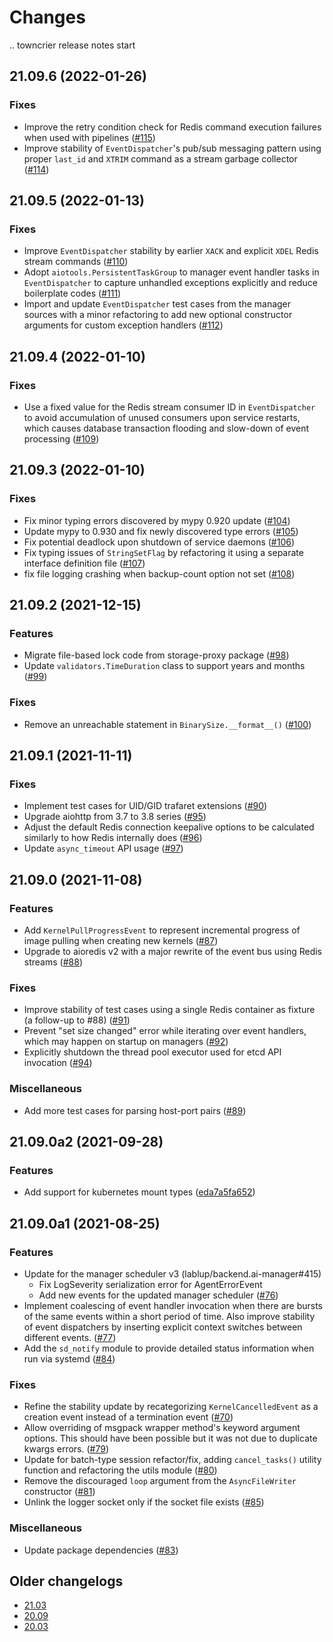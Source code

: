 Changes
=======

<!--
    You should *NOT* be adding new change log entries to this file, this
    file is managed by towncrier. You *may* edit previous change logs to
    fix problems like typo corrections or such.

    To add a new change log entry, please refer
    https://pip.pypa.io/en/latest/development/contributing/#news-entries

    We named the news folder "changes".

    WARNING: Don't drop the last line!
-->

.. towncrier release notes start

## 21.09.6 (2022-01-26)

### Fixes
* Improve the retry condition check for Redis command execution failures when used with pipelines ([#115](https://github.com/lablup/backend.ai-common/issues/115))
* Improve stability of `EventDispatcher`'s pub/sub messaging pattern using proper `last_id` and `XTRIM` command as a stream garbage collector ([#114](https://github.com/lablup/backend.ai-common/issues/114))


## 21.09.5 (2022-01-13)

### Fixes
* Improve `EventDispatcher` stability by earlier `XACK` and explicit `XDEL` Redis stream commands ([#110](https://github.com/lablup/backend.ai-common/issues/110))
* Adopt `aiotools.PersistentTaskGroup` to manager event handler tasks in `EventDispatcher` to capture unhandled exceptions explicitly and reduce boilerplate codes ([#111](https://github.com/lablup/backend.ai-common/issues/111))
* Import and update `EventDispatcher` test cases from the manager sources with a minor refactoring to add new optional constructor arguments for custom exception handlers ([#112](https://github.com/lablup/backend.ai-common/issues/112))


## 21.09.4 (2022-01-10)

### Fixes
* Use a fixed value for the Redis stream consumer ID in `EventDispatcher` to avoid accumulation of unused consumers upon service restarts, which causes database transaction flooding and slow-down of event processing ([#109](https://github.com/lablup/backend.ai-common/issues/109))


## 21.09.3 (2022-01-10)

### Fixes
* Fix minor typing errors discovered by mypy 0.920 update ([#104](https://github.com/lablup/backend.ai-common/issues/104))
* Update mypy to 0.930 and fix newly discovered type errors ([#105](https://github.com/lablup/backend.ai-common/issues/105))
* Fix potential deadlock upon shutdown of service daemons ([#106](https://github.com/lablup/backend.ai-common/issues/106))
* Fix typing issues of `StringSetFlag` by refactoring it using a separate interface definition file ([#107](https://github.com/lablup/backend.ai-common/issues/107))
* fix file logging crashing when backup-count option not set ([#108](https://github.com/lablup/backend.ai-common/issues/108))


## 21.09.2 (2021-12-15)

### Features
* Migrate file-based lock code from storage-proxy package ([#98](https://github.com/lablup/backend.ai-common/issues/98))
* Update `validators.TimeDuration` class to support years and months ([#99](https://github.com/lablup/backend.ai-common/issues/99))

### Fixes
* Remove an unreachable statement in `BinarySize.__format__()` ([#100](https://github.com/lablup/backend.ai-common/issues/100))


## 21.09.1 (2021-11-11)

### Fixes
* Implement test cases for UID/GID trafaret extensions ([#90](https://github.com/lablup/backend.ai-common/issues/90))
* Upgrade aiohttp from 3.7 to 3.8 series ([#95](https://github.com/lablup/backend.ai-common/issues/95))
* Adjust the default Redis connection keepalive options to be calculated similarly to how Redis internally does ([#96](https://github.com/lablup/backend.ai-common/issues/96))
* Update `async_timeout` API usage ([#97](https://github.com/lablup/backend.ai-common/issues/97))


## 21.09.0 (2021-11-08)

### Features
* Add `KernelPullProgressEvent` to represent incremental progress of image pulling when creating new kernels ([#87](https://github.com/lablup/backend.ai-common/issues/87))
* Upgrade to aioredis v2 with a major rewrite of the event bus using Redis streams ([#88](https://github.com/lablup/backend.ai-common/issues/88))

### Fixes
* Improve stability of test cases using a single Redis container as fixture (a follow-up to #88) ([#91](https://github.com/lablup/backend.ai-common/issues/91))
* Prevent "set size changed" error while iterating over event handlers, which may happen on startup on managers ([#92](https://github.com/lablup/backend.ai-common/issues/92))
* Explicitly shutdown the thread pool executor used for etcd API invocation ([#94](https://github.com/lablup/backend.ai-common/issues/94))

### Miscellaneous
* Add more test cases for parsing host-port pairs ([#89](https://github.com/lablup/backend.ai-common/issues/89))


## 21.09.0a2 (2021-09-28)

### Features
* Add support for kubernetes mount types ([eda7a5fa652](https://github.com/lablup/backend.ai-common/commit/eda7a5fa652bdfd07f9478cc75a1dc40a5637be7))


## 21.09.0a1 (2021-08-25)

### Features
* Update for the manager scheduler v3 (lablup/backend.ai-manager#415)
  - Fix LogSeverity serialization error for AgentErrorEvent
  - Add new events for the updated manager scheduler ([#76](https://github.com/lablup/backend.ai-common/issues/76))
* Implement coalescing of event handler invocation when there are bursts of the same events within a short period of time.
  Also improve stability of event dispatchers by inserting explicit context switches between different events. ([#77](https://github.com/lablup/backend.ai-common/issues/77))
* Add the `sd_notify` module to provide detailed status information when run via systemd ([#84](https://github.com/lablup/backend.ai-common/issues/84))

### Fixes
* Refine the stability update by recategorizing `KernelCancelledEvent` as a creation event instead of a termination event ([#70](https://github.com/lablup/backend.ai-common/issues/70))
* Allow overriding of msgpack wrapper method's keyword argument options. This should have been possible but it was not due to duplicate kwargs errors. ([#79](https://github.com/lablup/backend.ai-common/issues/79))
* Update for batch-type session refactor/fix, adding `cancel_tasks()` utility function and refactoring the utils module ([#80](https://github.com/lablup/backend.ai-common/issues/80))
* Remove the discouraged `loop` argument from the `AsyncFileWriter` constructor ([#81](https://github.com/lablup/backend.ai-common/issues/81))
* Unlink the logger socket only if the socket file exists ([#85](https://github.com/lablup/backend.ai-common/issues/85))

### Miscellaneous
* Update package dependencies ([#83](https://github.com/lablup/backend.ai-common/issues/83))


## Older changelogs

* [21.03](https://github.com/lablup/backend.ai-common/blob/21.03/CHANGELOG.md)
* [20.09](https://github.com/lablup/backend.ai-common/blob/20.09/CHANGELOG.md)
* [20.03](https://github.com/lablup/backend.ai-common/blob/20.03/CHANGELOG.md)

